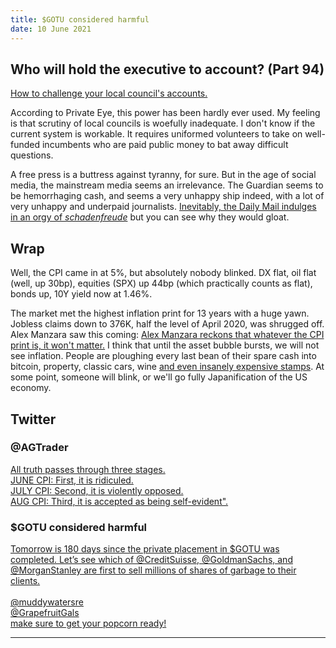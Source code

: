 ```yaml
---
title: $GOTU considered harmful
date: 10 June 2021
---
```


## Who will hold the executive to account? (Part 94)

[How to challenge your local council's accounts.](https://researchforaction.uk/how-to-challenge-your-councils-financial-accounts)

According to Private Eye, this power has been hardly ever used. 
My feeling is that scrutiny of local councils is woefully inadequate.
I don't know if the current system is workable. 
It requires uniformed volunteers to take on well-funded incumbents who are paid public money to bat away difficult questions.

A free press is a buttress against tyranny, for sure. But in the age of social media, the mainstream media seems an irrelevance. 
The Guardian seems to be hemorrhaging cash, and seems a very unhappy ship indeed, with a lot of very unhappy and underpaid journalists.
[Inevitably, the Daily Mail indulges in an orgy of _schadenfreude_](https://www.dailymail.co.uk/news/article-9669115/Guardian-chief-executive-Annette-Thomas-quits-just-15-months-job-600-000-payoff.html) but you can see why they would gloat.


## Wrap

Well, the CPI came in at 5%, but absolutely nobody blinked. 
DX flat, oil flat (well, up 30bp), equities (SPX) up 44bp (which practically counts as flat), bonds up, 10Y yield now at 1.46%.

The market met the highest inflation print for 13 years with a huge yawn. Jobless claims down to 376K, half the level of April 2020, was shrugged off.
Alex Manzara saw this coming: [Alex Manzara reckons that whatever the CPI print is, it won't matter.](https://www.chartpoint.com/cpi-already-in-the-rearview-mirror/)
I think that until the asset bubble bursts, we will not see inflation.
People are ploughing every last bean of their spare cash into bitcoin, property, classic cars, wine [and even insanely expensive stamps](https://newseu.cgtn.com/news/2021-06-10/This-1-cent-Magenta-stamp-is-now-worth-8-3m-10Z0XncGafC/index.html).
At some point, someone will blink, or we'll go fully Japanification of the US economy.

## Twitter

### @AGTrader

[All truth passes through three stages. \
JUNE CPI: First, it is ridiculed. \
JULY CPI: Second, it is violently opposed. \
AUG CPI: Third, it is accepted as being self-evident".](https://twitter.com/ag_trader/status/1402911566475915267?s=20)

### $GOTU considered harmful

[Tomorrow is 180 days since the private placement in \$GOTU was completed. Let’s see which of \@CreditSuisse,  \@GoldmanSachs,  and \@MorganStanley  are first to sell millions of shares of garbage to their clients. \
\
@muddywatersre \
@GrapefruitGals \
make sure to get your popcorn ready!](https://twitter.com/BC15365905/status/1402513418574200832?s=20)

----

